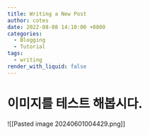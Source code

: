 ```yaml
---
title: Writing a New Post
author: cotes
date: 2022-08-08 14:10:00 +0800
categories:
  - Blogging
  - Tutorial
tags:
  - writing
render_with_liquid: false
---
```

# 이미지를 테스트 해봅시다.
![[Pasted image 20240601004429.png]]